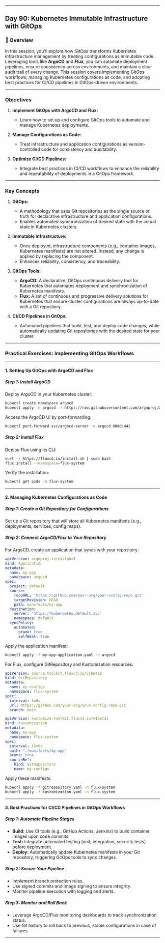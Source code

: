 ﻿---

## Day 90: Kubernetes Immutable Infrastructure with GitOps

### 📘 Overview

In this session, you'll explore how GitOps transforms Kubernetes infrastructure management by treating configurations as immutable code. Leveraging tools like **ArgoCD** and **Flux**, you can automate deployment pipelines, ensure consistency across environments, and maintain a clear audit trail of every change. This session covers implementing GitOps workflows, managing Kubernetes configurations as code, and adopting best practices for CI/CD pipelines in GitOps-driven environments.

---


### Objectives

1. **Implement GitOps with ArgoCD and Flux:**  
   - Learn how to set up and configure GitOps tools to automate and manage Kubernetes deployments.

2. **Manage Configurations as Code:**  
   - Treat infrastructure and application configurations as version-controlled code for consistency and auditability.

3. **Optimize CI/CD Pipelines:**  
   - Integrate best practices in CI/CD workflows to enhance the reliability and repeatability of deployments in a GitOps framework.

---

### Key Concepts

1. **GitOps:**  
   - A methodology that uses Git repositories as the single source of truth for declarative infrastructure and application configurations.
   - Enables automated synchronization of desired state with the actual state in Kubernetes clusters.

2. **Immutable Infrastructure:**  
   - Once deployed, infrastructure components (e.g., container images, Kubernetes manifests) are not altered. Instead, any change is applied by replacing the component.
   - Enhances reliability, consistency, and traceability.

3. **GitOps Tools:**  
   - **ArgoCD:** A declarative, GitOps continuous delivery tool for Kubernetes that automates deployment and synchronization of Kubernetes manifests.
   - **Flux:** A set of continuous and progressive delivery solutions for Kubernetes that ensure cluster configurations are always up-to-date with a Git repository.

4. **CI/CD Pipelines in GitOps:**  
   - Automated pipelines that build, test, and deploy code changes, while automatically updating Git repositories with the desired state for your cluster.

---


### Practical Exercises: Implementing GitOps Workflows

---

#### 1. Setting Up GitOps with ArgoCD and Flux

##### Step 1: Install ArgoCD

Deploy ArgoCD in your Kubernetes cluster:
```bash
kubectl create namespace argocd
kubectl apply -n argocd -f https://raw.githubusercontent.com/argoproj/argo-cd/stable/manifests/install.yaml
```

Access the ArgoCD UI by port-forwarding:
```bash
kubectl port-forward svc/argocd-server -n argocd 8080:443
```

##### Step 2: Install Flux

Deploy Flux using its CLI:
```bash
curl -s https://fluxcd.io/install.sh | sudo bash
flux install --namespace=flux-system
```

Verify the installation:
```bash
kubectl get pods -n flux-system
```

---

#### 2. Managing Kubernetes Configurations as Code

##### Step 1: Create a Git Repository for Configurations

Set up a Git repository that will store all Kubernetes manifests (e.g., deployments, services, config maps).

##### Step 2: Connect ArgoCD/Flux to Your Repository

For ArgoCD, create an application that syncs with your repository:
```yaml
apiVersion: argoproj.io/v1alpha1
kind: Application
metadata:
  name: my-app
  namespace: argocd
spec:
  project: default
  source:
    repoURL: 'https://github.com/your-org/your-config-repo.git'
    targetRevision: HEAD
    path: manifests/my-app
  destination:
    server: 'https://kubernetes.default.svc'
    namespace: default
  syncPolicy:
    automated:
      prune: true
      selfHeal: true
```

Apply the application manifest:
```bash
kubectl apply -f my-app-application.yaml -n argocd
```

For Flux, configure GitRepository and Kustomization resources:
```yaml
apiVersion: source.toolkit.fluxcd.io/v1beta2
kind: GitRepository
metadata:
  name: my-configs
  namespace: flux-system
spec:
  interval: 1m0s
  url: https://github.com/your-org/your-config-repo.git
  branch: main
```

```yaml
apiVersion: kustomize.toolkit.fluxcd.io/v1beta2
kind: Kustomization
metadata:
  name: my-app
  namespace: flux-system
spec:
  interval: 10m0s
  path: "./manifests/my-app"
  prune: true
  sourceRef:
    kind: GitRepository
    name: my-configs
```

Apply these manifests:
```bash
kubectl apply -f gitrepository.yaml -n flux-system
kubectl apply -f kustomization.yaml -n flux-system
```

---

#### 3. Best Practices for CI/CD Pipelines in GitOps Workflows

##### Step 1: Automate Pipeline Stages

- **Build:** Use CI tools (e.g., GitHub Actions, Jenkins) to build container images upon code commits.
- **Test:** Integrate automated testing (unit, integration, security tests) before deployment.
- **Deploy:** Automatically update Kubernetes manifests in your Git repository, triggering GitOps tools to sync changes.

##### Step 2: Secure Your Pipeline

- Implement branch protection rules.
- Use signed commits and image signing to ensure integrity.
- Monitor pipeline execution with logging and alerts.

##### Step 3: Monitor and Roll Back

- Leverage ArgoCD/Flux monitoring dashboards to track synchronization status.
- Use Git history to roll back to previous, stable configurations in case of failures.

---